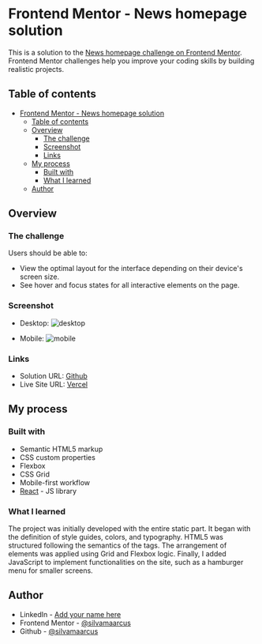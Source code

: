 # Frontend Mentor - News homepage solution

This is a solution to the [News homepage challenge on Frontend Mentor](https://www.frontendmentor.io/challenges/news-homepage-H6SWTa1MFl). Frontend Mentor challenges help you improve your coding skills by building realistic projects. 

## Table of contents

- [Frontend Mentor - News homepage solution](#frontend-mentor---news-homepage-solution)
  - [Table of contents](#table-of-contents)
  - [Overview](#overview)
    - [The challenge](#the-challenge)
    - [Screenshot](#screenshot)
    - [Links](#links)
  - [My process](#my-process)
    - [Built with](#built-with)
    - [What I learned](#what-i-learned)
  - [Author](#author)


## Overview

### The challenge

Users should be able to:

- View the optimal layout for the interface depending on their device's screen size.
- See hover and focus states for all interactive elements on the page.

### Screenshot
- Desktop:
![desktop](https://github.com/silvamaarcus/news-homepage/assets/75142775/5e4b783c-5fca-4f7c-921c-507fe81986ce)

- Mobile: 
![mobile](https://github.com/silvamaarcus/news-homepage/assets/75142775/0a0742c0-357e-48af-9806-40c68cd4b138)


### Links

- Solution URL: [Github](https://github.com/silvamaarcus/news-homepage)
- Live Site URL: [Vercel](https://your-live-site-url.com)

## My process

### Built with

- Semantic HTML5 markup
- CSS custom properties
- Flexbox
- CSS Grid
- Mobile-first workflow
- [React](https://reactjs.org/) - JS library


### What I learned

The project was initially developed with the entire static part. It began with the definition of style guides, colors, and typography. HTML5 was structured following the semantics of the tags. The arrangement of elements was applied using Grid and Flexbox logic. Finally, I added JavaScript to implement functionalities on the site, such as a hamburger menu for smaller screens.


## Author

- LinkedIn - [Add your name here](https://www.linkedin.com/in/silvamaarcus/)
- Frontend Mentor - [@silvamaarcus](https://www.frontendmentor.io/profile/silvamaarcus)
- Github - [@silvamaarcus](https://github.com/silvamaarcus)